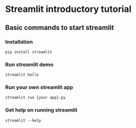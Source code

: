 # Streamlit introductory tutorial
 
 
## Basic commands to start streamlit

### Installation

`pip install streamlit`

### Run streamlit demo

`streamlit hello`

### Run your own streamlit app

`streamlit run {your app}.py`

### Get help on running streamlit

`streamlit --help`
